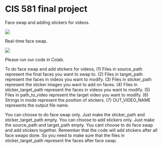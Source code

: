 # CIS 581 final project

<p align="left">
  Face swap and adding stickers for videos.
</p>
<p align="left">
  <a href="https://drive.google.com/file/d/12VmwK59mcqcAxKo6fY0A14q-PNeHQ_7N/view?usp=sharing">
  <img src="https://colab.research.google.com/assets/colab-badge.svg"/>
  </a>
</p>

<p align="left">
  Real-time face swap.
</p>
<p align="left">
  <a href="https://drive.google.com/file/d/1x7lFa9K78wODvy3FvpT-D6t4vQ0drzND/view?usp=sharing">
  <img src="https://colab.research.google.com/assets/colab-badge.svg"/>
  </a>
</p>



Please run our code in Colab.

To do face swap and add stickers for videos, 
(1) Files in source_path represent the final faces you want to swap to.
(2) Files in target_path represent the faces in videos you want to modify.
(3) Files in sticker_path represent the sticker images you want to add on faces.
(4) Files in sticker_target_path represent the faces in videos you want to modify.
(5) Files in path_to_video represent the target video you want to modify.
(6) Strings in mode represent the position of stickers.
(7) OUT_VIDEO_NAME represents the output file name.

You can choose to do face swap only. Just make the sticker_path and sticker_target_path empty.
You can choose to add stickers only. Just make the source_path and target_path empty.
You cant choose to do face swap and add stickers together. Remember that the code will add stickers after all face swaps done. So you need to make sure that the files in sticker_target_path represent the faces after face swap.